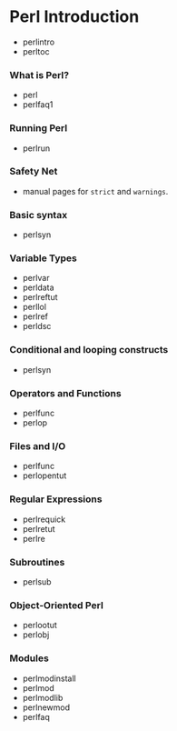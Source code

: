 Perl Introduction
=================

 - perlintro
 - perltoc

### What is Perl?
 - perl
 - perlfaq1

### Running Perl
 - perlrun

### Safety Net
 - manual pages for `strict` and `warnings`.

### Basic syntax
 - perlsyn

### Variable Types
 - perlvar
 - perldata
 - perlreftut
 - perllol
 - perlref
 - perldsc

### Conditional and looping constructs
 - perlsyn

### Operators and Functions
 - perlfunc
 - perlop

### Files and I/O
 - perlfunc
 - perlopentut

### Regular Expressions
 - perlrequick
 - perlretut
 - perlre

### Subroutines
 - perlsub

### Object-Oriented Perl
 - perlootut
 - perlobj

### Modules
 - perlmodinstall
 - perlmod
 - perlmodlib
 - perlnewmod
 - perlfaq
